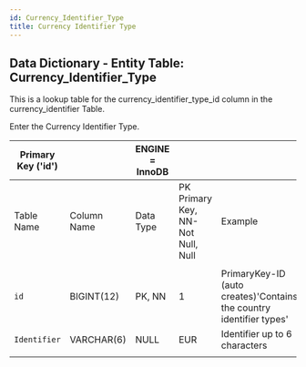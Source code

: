 ```yaml
---
id: Currency_Identifier_Type
title: Currency Identifier Type
---
```


## Data Dictionary - Entity Table: Currency_Identifier_Type

This is a lookup table for the currency_identifier_type_id column in the currency_identifier Table.

Enter the Currency Identifier Type.

| Primary Key ('id')||ENGINE = InnoDB|||
|---|---|---|---|---|
|Table Name |Column Name|Data Type|PK Primary Key, NN-Not Null, Null|Example|Comments|
||
|`id`|BIGINT(12)|PK, NN|1|PrimaryKey-ID (auto creates)'Contains the country identifier types'|
|`Identifier`|VARCHAR(6)|NULL|EUR|Identifier up to 6 characters|
||
